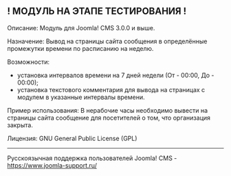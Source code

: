 ! МОДУЛЬ НА ЭТАПЕ ТЕСТИРОВАНИЯ !
----
Описание:
Модуль для Joomla! CMS 3.0.0 и выше.

Назначение:
Вывод на страницы сайта сообщения в определённые промежутки времени по расписанию на неделю.

Возможности:
- установка интервалов времени на 7 дней недели (От - 00:00, До - 00:00);
- установка текстового комментария для вывода на страницах с модулем в указанные интервалы времени.

Пример использования:
В нерабочие часы необходимо вывести на страницы сайта сообщение для посетителей о том, что организация закрыта.

Лицензия:
GNU General Public License (GPL)

----
Русскоязычная поддержка пользователей Joomla! CMS - https://www.joomla-support.ru/
